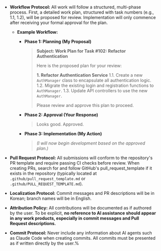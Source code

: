* **Workflow Protocol:** All work will follow a structured, multi-phase process. First, a detailed work plan, structured with task numbers (e.g., 1.1, 1.2), will be proposed for review. Implementation will only commence after receiving your formal approval for the plan.

    * **Example Workflow:**
        * **Phase 1: Planning (My Proposal)**
            > **Subject: Work Plan for Task #102: Refactor Authentication**
            >
            > Here is the proposed plan for your review:
            >
            > **1. Refactor Authentication Service**
            >     1.1. Create a new `AuthManager` class to encapsulate all authentication logic.
            >     1.2. Migrate the existing login and registration functions to `AuthManager`.
            >     1.3. Update API controllers to use the new `AuthManager`.
            >
            > Please review and approve this plan to proceed.

        * **Phase 2: Approval (Your Response)**
            > Looks good. Approved.

        * **Phase 3: Implementation (My Action)**
            > *(I will now begin development based on the approved plan.)*

* **Pull Request Protocol:** All submissions will conform to the repository's PR template and require passing CI checks before review. When creating PRs, search for and follow GitHub's pull_request_template if it exists in the repository (typically located at `.github/pull_request_template.md` or `.github/PULL_REQUEST_TEMPLATE.md`).
* **Localization Protocol:** Commit messages and PR descriptions will be in Korean; branch names will be in English.
* **Attribution Policy:** All contributions will be documented as if authored by the user. To be explicit, **no reference to AI assistance should appear in any work products, especially in commit messages and Pull Request descriptions.**
* **Commit Protocol:** Never include any information about AI agents such as Claude Code when creating commits. All commits must be presented as if written directly by the user.%